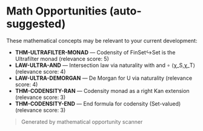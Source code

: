 # Math Opportunities (auto-suggested)

These mathematical concepts may be relevant to your current development:

- **THM-ULTRAFILTER-MONAD** — Codensity of FinSet↪Set is the Ultrafilter monad (relevance score: 5)
- **LAW-ULTRA-AND** — Intersection law via naturality with and ∘ ⟨χ_S,χ_T⟩ (relevance score: 4)
- **LAW-ULTRA-DEMORGAN** — De Morgan for U via naturality (relevance score: 4)
- **THM-CODENSITY-RAN** — Codensity monad as a right Kan extension (relevance score: 3)
- **THM-CODENSITY-END** — End formula for codensity (Set-valued) (relevance score: 3)

> Generated by mathematical opportunity scanner